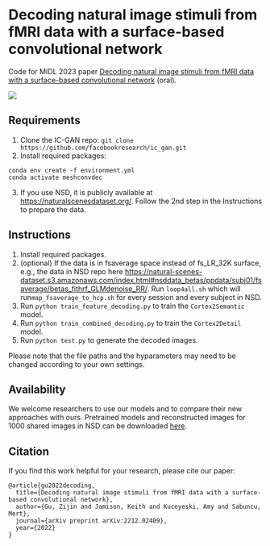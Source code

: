# Decoding natural image stimuli from fMRI data with a surface-based convolutional network

Code for MIDL 2023 paper [Decoding natural image stimuli from fMRI data with a surface-based convolutional network](https://arxiv.org/abs/2212.02409) (oral).

![](/model.png)

## Requirements
1. Clone the IC-GAN repo: `git clone https://github.com/facebookresearch/ic_gan.git`
2. Install required packages: 
```shell
conda env create -f environment.yml 
conda activate meshconvdec
```
3. If you use NSD, it is publicly available at https://naturalscenesdataset.org/. Follow the 2nd step in the Instructions to prepare the data.

## Instructions
1. Install required packages.
2. (optional) If the data is in fsaverage space instead of fs_LR_32K surface, e.g., the data in NSD repo here https://natural-scenes-dataset.s3.amazonaws.com/index.html#nsddata_betas/ppdata/subj01/fsaverage/betas_fithrf_GLMdenoise_RR/. Run `loop4all.sh` which will run`map_fsaverage_to_hcp.sh` for every session and every subject in NSD.
2. Run `python train_feature_decoding.py` to train the `Cortex2Semantic` model.
3. Run `python train_combined_decoding.py` to train the `Cortex2Detail` model.
4. Run `python test.py` to generate the decoded images. 

Please note that the file paths and the hyparameters may need to be changed according to your own settings.

## Availability
We welcome researchers to use our models and to compare their new approaches with ours.
Pretrained models and reconstructed images for 1000 shared images in NSD can be downloaded [here](https://cornell.box.com/s/epev6y4y6foqjey4pxtg4txsyfmcvwmj).

## Citation
If you find this work helpful for your research, please cite our paper:
```
@article{gu2022decoding,
  title={Decoding natural image stimuli from fMRI data with a surface-based convolutional network},
  author={Gu, Zijin and Jamison, Keith and Kuceyeski, Amy and Sabuncu, Mert},
  journal={arXiv preprint arXiv:2212.02409},
  year={2022}
}
```



